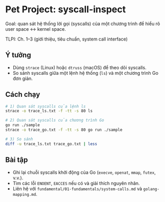 # Pet Project: syscall-inspect

Goal: quan sát hệ thống lời gọi (syscalls) của một chương trình để hiểu rõ user space ↔ kernel space.

TLPI: Ch. 1–3 (giới thiệu, tiêu chuẩn, system call interface)

## Ý tưởng

- Dùng `strace` (Linux) hoặc `dtruss` (macOS) để theo dõi syscalls.
- So sánh syscalls giữa một lệnh hệ thống (`ls`) và một chương trình Go đơn giản.

## Cách chạy

```bash
# 1) Quan sát syscalls của lệnh ls
strace -o trace_ls.txt -f -tt -s 80 ls

# 2) Quan sát syscalls của chương trình Go
go run ./sample
strace -o trace_go.txt -f -tt -s 80 go run ./sample

# 3) So sánh
diff -u trace_ls.txt trace_go.txt | less
```

## Bài tập

- Ghi lại chuỗi syscalls khởi động của Go (`execve`, `openat`, `mmap`, `futex`, v.v.).
- Tìm các lỗi `ENOENT`, `EACCES` nếu có và giải thích nguyên nhân.
- Liên hệ với `fundamental/01-fundamentals/system-calls.md` và `golang-mapping.md`.

